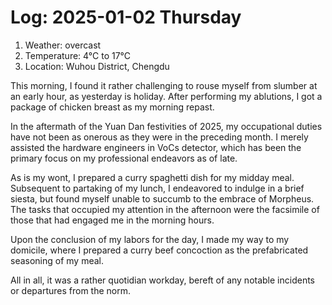 # Log: 2025-01-02 Thursday

1. Weather: overcast
2. Temperature: 4°C to 17°C
3. Location: Wuhou District, Chengdu

This morning, I found it rather challenging to rouse myself from slumber at an early hour, as yesterday is holiday. After performing my ablutions, I got a package of chicken breast as my morning repast.

In the aftermath of the Yuan Dan festivities of 2025, my occupational duties have not been as onerous as they were in the preceding month. I merely assisted the hardware engineers in VoCs detector, which has been the primary focus on my professional endeavors as of late. 

As is my wont, I prepared a curry spaghetti dish for my midday meal. Subsequent to partaking of my lunch, I endeavored to indulge in a brief siesta, but found myself unable to succumb to the embrace of Morpheus. The tasks that occupied my attention in the afternoon were the facsimile of those that had engaged me in the morning hours.

Upon the conclusion of my labors for the day, I made my way to my domicile, where I prepared a curry beef concoction as the prefabricated seasoning of my meal.

All in all, it was a rather quotidian workday, bereft of any notable incidents or departures from the norm.